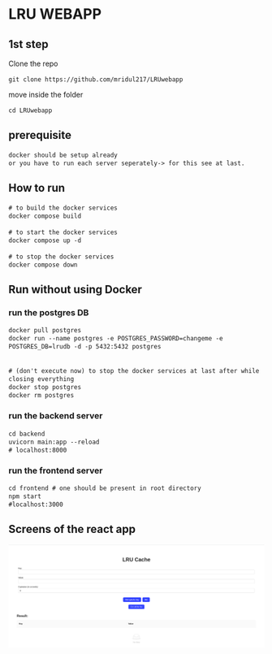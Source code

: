 # LRU WEBAPP
## 1st step
Clone the repo
```
git clone https://github.com/mridul217/LRUwebapp
```
move inside the folder 
```
cd LRUwebapp
```

## prerequisite
```
docker should be setup already
or you have to run each server seperately-> for this see at last.
```


## How to run 
```
# to build the docker services
docker compose build

# to start the docker services
docker compose up -d

# to stop the docker services
docker compose down
```
## Run without using Docker
### run the postgres DB
```
docker pull postgres
docker run --name postgres -e POSTGRES_PASSWORD=changeme -e POSTGRES_DB=lrudb -d -p 5432:5432 postgres


# (don't execute now) to stop the docker services at last after while closing everything
docker stop postgres
docker rm postgres
```
### run the backend server
```
cd backend
uvicorn main:app --reload
# localhost:8000
```
### run the frontend server
```
cd frontend # one should be present in root directory
npm start
#localhost:3000
```

## Screens of the react app
![LRUwebapp](./docs/images/image.png)


